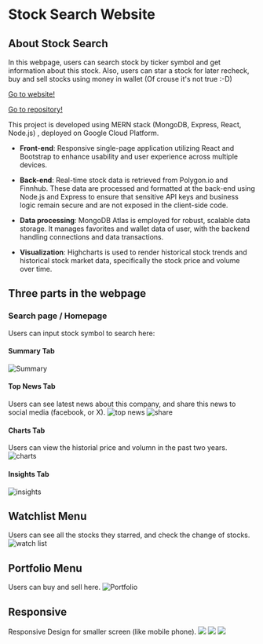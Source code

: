 # Stock Search Website

## About Stock Search
In this webpage, users can search stock by ticker symbol and get information about this stock. Also, users can star a stock for later recheck, buy and sell stocks using money in wallet (Of crouse it's not true :-D) 



[Go to website!](https://stock-search-yanchen.wl.r.appspot.com/)

[Go to repository!](https://github.com/KaltsitsPie/stock-search)


This project is developed using MERN stack (MongoDB, Express, React, Node.js) , deployed on Google Cloud Platform. 

- **Front-end**: Responsive single-page application utilizing React and Bootstrap to enhance usability and user experience across multiple devices.

- **Back-end**: Real-time stock data is retrieved from Polygon.io and Finnhub. These data are processed and formatted at the back-end using Node.js and Express to ensure that sensitive API keys and business logic remain secure and are not exposed in the client-side code.

- **Data processing**: MongoDB Atlas is employed for robust, scalable data storage. It manages favorites and wallet data of user, with the backend handling connections and data transactions.


- **Visualization**: Highcharts is used to render historical stock trends and historical stock market data, specifically the stock price and volume over time.

## Three parts in the webpage

### Search page / Homepage
Users can input stock symbol to search here:

#### Summary Tab
![Summary](https://github.com/KaltsitsPie/picx-images-hosting/raw/master/summary.361cgvpvep.webp)

#### Top News Tab
Users can see latest news about this company, and share this news to social media (facebook, or X).
![top news](https://github.com/KaltsitsPie/picx-images-hosting/raw/master/newsnews.4n7hin011o.webp)
![share](https://github.com/KaltsitsPie/picx-images-hosting/raw/master/topnews2.4jnvkx0xff.webp)

#### Charts Tab
Users can view the historial price and volumn in the past two years.
![charts](https://github.com/KaltsitsPie/picx-images-hosting/raw/master/charts.2ruwq0hkjc.webp)

#### Insights Tab
![insights](https://github.com/KaltsitsPie/picx-images-hosting/raw/master/insights.9nzka70unq.webp)

## Watchlist Menu
Users can see all the stocks they starred, and check the change of stocks.
![watch list](https://github.com/KaltsitsPie/picx-images-hosting/raw/master/watch.7egjqq7h3o.webp)

## Portfolio Menu
Users can buy and sell here.
![Portfolio](https://github.com/KaltsitsPie/picx-images-hosting/raw/master/portfolio.6pna6pjy37.webp)

## Responsive
Responsive Design for smaller screen (like mobile phone).
![](https://github.com/KaltsitsPie/picx-images-hosting/raw/master/res2.7p2dechoy.webp)
![](https://github.com/KaltsitsPie/picx-images-hosting/raw/master/res3.2kroulqavf.webp)
![](https://github.com/KaltsitsPie/picx-images-hosting/raw/master/res1.39kyemdtw4.webp)